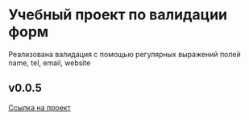 # Учебный проект по валидации форм
Реализована валидация  c помощью регулярных выражений полей name, tel, email, website

## v0.0.5

[Ссылка на проект ](https://marityz.github.io/regexp-sprint10/)
